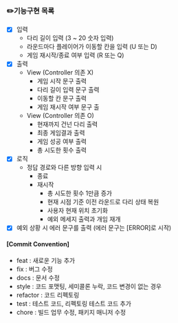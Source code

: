 ### ✏️기능구현 목록

- [x] 입력
  - 다리 길이 입력 (3 ~ 20 숫자 입력)
  - 라운드마다 플레이어가 이동할 칸을 입력 (U 또는 D)
  - 게임 재시작/종료 여부 입력 (R 또는 Q)
- [x] 출력
  - View (Controller 의존 X)
    - 게임 시작 문구 출력
    - 다리 길이 입력 문구 출력
    - 이동할 칸 문구 출력
    - 게임 재시작 여부 문구 출
  - View (Controller 의존 O)
    - 현재까지 건넌 다리 출력
    - 최종 게임결과 출력
    - 게임 성공 여부 출력
    - 총 시도한 횟수 출력
- [x] 로직
  - 정답 경로와 다른 방향 입력 시
    - 종료
    - 재시작
      - 총 시도한 횟수 1만큼 증가
      - 현재 시점 기준 이전 라운드로 다리 상태 복원
      - 사용자 현재 위치 초기화
      - 예외 메세지 출력과 개임 재개
- [x] 예외 상황 시 에러 문구를 출력 (에러 문구는 [ERROR]로 시작)
  
#### [Commit Convention]
- feat : 새로운 기능 추가
- fix : 버그 수정
- docs : 문서 수정
- style : 코드 포맷팅, 세미콜론 누락, 코드 변경이 없는 경우
- refactor : 코드 리펙토링
- test : 테스트 코드, 리펙토링 테스트 코드 추가
- chore : 빌드 업무 수정, 패키지 매니저 수정